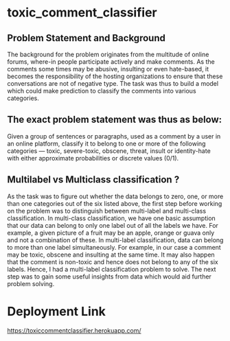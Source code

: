# toxic_comment_classifier
## Problem Statement and Background
The background for the problem originates from the multitude of online forums, where-in people participate actively and make comments. As the comments some times may be abusive, insulting or even hate-based, it becomes the responsibility of the hosting organizations to ensure that these conversations are not of negative type. The task was thus to build a model which could make prediction to classify the comments into various categories. 
## The exact problem statement was thus as below:
Given a group of sentences or paragraphs, used as a comment by a user in an online platform, classify it to belong to one or more of the following categories — toxic, severe-toxic, obscene, threat, insult or identity-hate with either approximate probabilities or discrete values (0/1).
## Multilabel vs Multiclass classification ?
As the task was to figure out whether the data belongs to zero, one, or more than one categories out of the six listed above, the first step before working on the problem was to distinguish between multi-label and multi-class classification.
In multi-class classification, we have one basic assumption that our data can belong to only one label out of all the labels we have. For example, a given picture of a fruit may be an apple, orange or guava only and not a combination of these.
In multi-label classification, data can belong to more than one label simultaneously. For example, in our case a comment may be toxic, obscene and insulting at the same time. It may also happen that the comment is non-toxic and hence does not belong to any of the six labels.
Hence, I had a multi-label classification problem to solve. The next step was to gain some useful insights from data which would aid further problem solving.

# Deployment Link
https://toxiccommentclassifier.herokuapp.com/
